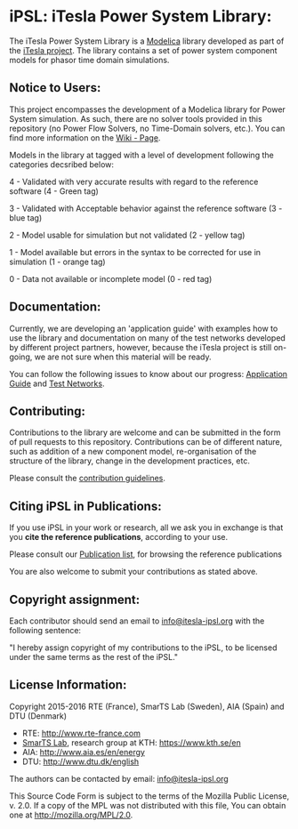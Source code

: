 # **iPSL**: iTesla Power System Library:
The iTesla Power System Library is a [Modelica](https://www.modelica.org) library developed as part of the [iTesla project](http://www.itesla-project.eu/).
The library contains a set of power system component models for phasor time domain simulations.

## Notice to Users:
This project encompasses the development of a Modelica library for Power System simulation.
As such, there are no solver tools provided in this repository (no Power Flow Solvers, no Time-Domain solvers, etc.).
You can find more information on the [Wiki - Page](https://github.com/itesla/ipsl/wiki/Overview).

Models in the library at tagged with a level of development following the categories decsribed below:

4 - Validated with very accurate results with regard to the reference software (4 - Green tag)

3 - Validated with Acceptable behavior against the reference software (3 - blue tag)

2 - Model usable for simulation but not validated (2 - yellow tag)

1 - Model available but errors in the syntax to be corrected for use in simulation (1 - orange tag)

0 - Data not available or incomplete model (0 - red tag)

## Documentation:
Currently, we are developing an 'application guide' with examples how to use the library and documentation on many of the test networks developed by different project partners, however, because the iTesla project is still on-going, we are not sure when this material will be ready.

You can follow the following issues to know about our progress: [Application Guide](https://github.com/itesla/ipsl/issues/3) and [Test Networks](https://github.com/itesla/ipsl/issues/4).

## Contributing:
Contributions to the library are welcome and can be submitted in the form of pull requests to this repository.
Contributions can be of different nature, such as addition of a new component model, re-organisation of the structure of the library, change in the development practices, etc.

Please consult the [contribution guidelines](https://github.com/itesla/ipsl/wiki/Contributing-home).

## Citing iPSL in Publications:
If you use iPSL in your work or research, all we ask you in exchange is that you **cite the reference publications**, according to your use.

Please consult our [Publication list](https://github.com/itesla/ipsl/wiki/Publications), for browsing the reference publications

You are also welcome to submit your contributions as stated above.

## Copyright assignment:
Each contributor should send an email to info@itesla-ipsl.org with the following sentence:

"I hereby assign copyright of my contributions to the iPSL, to be licensed under the same terms as the rest of the iPSL."

## License Information:
Copyright 2015-2016 RTE (France), SmarTS Lab (Sweden), AIA (Spain) and DTU (Denmark)
- RTE: http://www.rte-france.com
- [SmarTS Lab](https://github.com/itesla/ipsl/wiki/Our-contributors#smarts-labs-people), research group at KTH: https://www.kth.se/en
- AIA: http://www.aia.es/en/energy
- DTU: http://www.dtu.dk/english

The authors can be contacted by email: [info@itesla-ipsl.org](mailto:info@itesla-ipsl.org)

This Source Code Form is subject to the terms of the Mozilla Public License, v. 2.0.
If a copy of the MPL was not distributed with this file, You can obtain one at http://mozilla.org/MPL/2.0.
